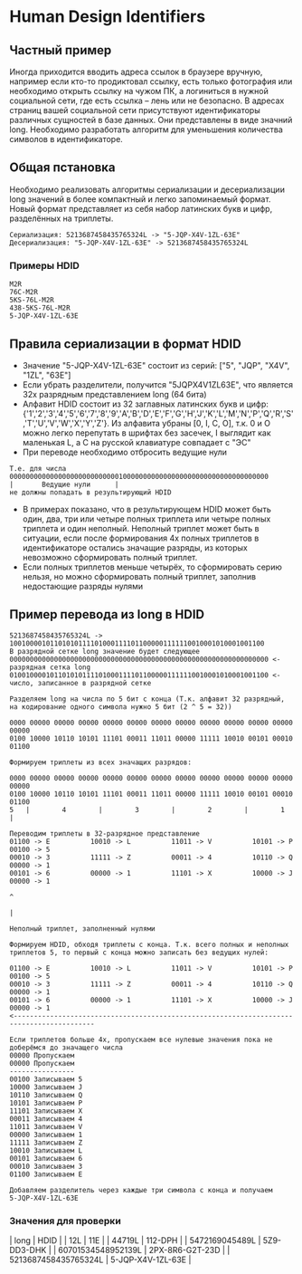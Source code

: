 # Human Design Identifiers
## Частный пример
Иногда приходится вводить адреса ссылок в браузере вручную, например если кто-то продиктовал ссылку, есть только фотография или необходимо открыть ссылку на чужом ПК, а логиниться в нужной социальной сети, где есть ссылка – лень или не безопасно. В адресах страниц вашей социальной сети присутствуют идентификаторы различных сущностей в базе данных. Они представлены в виде значний long. Необходимо разработать алгоритм для уменьшения количества символов в идентификаторе.

## Общая пстановка
Необходимо реализовать алгоритмы сериализации и десериализации long значений в более компактный и легко запоминаемый формат.
Новый формат представляет из себя набор латинских букв и цифр, разделённых на триплеты.
```
Сериализация: 5213687458435765324L -> "5-JQP-X4V-1ZL-63E"
Десериализация: "5-JQP-X4V-1ZL-63E" -> 5213687458435765324L
```

### Примеры HDID
```
M2R
76C-M2R
5KS-76L-M2R
438-5KS-76L-M2R
5-JQP-X4V-1ZL-63E
```

## Правила сериализации в формат HDID
- Значение "5-JQP-X4V-1ZL-63E" состоит из серий: ["5", "JQP", "X4V", "1ZL", "63E"]
- Если убрать разделители, получится "5JQPX4V1ZL63E", что является 32х разрядным представлением long (64 бита)
- Алфавит HDID состоит из 32 заглавных латинских букв и цифр: {'1','2','3','4','5','6','7','8','9','A','B','D','E','F','G','H','J','K','L','M','N','P','Q','R','S','T','U','V','W','X','Y','Z'}. Из алфавита убраны [0, I, C, O], т.к. 0 и O можно легко перепутать в шрифтах без засечек, I выглядит как маленькая L, а C на русской клавиатуре совпадает с "ЭС"
- При переводе необходимо отбросить ведущие нули
```
Т.е. для числа
0000000000000000000000000001000000000000000000000000000000000000
|       Ведущие нули      |
не должны попадать в результирующий HDID
```
- В примерах показано, что в результирующем HDID может быть один, два, три или четыре полных триплета или четыре полных триплета и один неполный. Неполный триплет может быть в ситуации, если после формирования 4х полных триплетов в идентификаторе остались значащие разряды, из которых невозможно сформировать полный триплет.
- Если полных триплетов меньше четырёх, то сформировать серию нельзя, но можно сформировать полный триплет, заполнив недостающие разряды нулями

## Пример перевода из long в HDID
```
5213687458435765324L -> 100100001011010101111010001111011000001111110010001010001001100
В разрядной сетке long значение будет следующее
0000000000000000000000000000000000000000000000000000000000000000 <- разрядная сетка long
0100100001011010101111010001111011000001111110010001010001001100 <- число, записанное в разрядной сетке

Разделяем long на числа по 5 бит с конца (Т.к. алфавит 32 разрядный, на кодирование одного символа нужно 5 бит (2 ^ 5 = 32))

0000 00000 00000 00000 00000 00000 00000 00000 00000 00000 00000 00000 00000
0100 10000 10110 10101 11101 00011 11011 00000 11111 10010 00101 00010 01100

Формируем триплеты из всех значащих разрядов:

0000 00000 00000 00000 00000 00000 00000 00000 00000 00000 00000 00000 00000
0100 10000 10110 10101 11101 00011 11011 00000 11111 10010 00101 00010 01100
5   |        4        |        3        |        2        |        1        |

Переводим триплеты в 32-разрядное представление
01100 -> E          10010 -> L          11011 -> V          10101 -> P          00100 -> 5
00010 -> 3          11111 -> Z          00011 -> 4          10110 -> Q          00000 -> 1
00101 -> 6          00000 -> 1          11101 -> X          10000 -> J          00000 -> 1
                                                                                    ^
                                                                                    |
                                                                                    Неполный триплет, заполненный нулями

Формируем HDID, обходя триплеты с конца. Т.к. всего полных и неполных триплетов 5, то первый с конца можно записать без ведущих нулей:

01100 -> E          10010 -> L          11011 -> V          10101 -> P          00100 -> 5
00010 -> 3          11111 -> Z          00011 -> 4          10110 -> Q          00000 -> 1
00101 -> 6          00000 -> 1          11101 -> X          10000 -> J          00000 -> 1
<------------------------------------------------------------------------------------------

Если триплетов больше 4х, пропускаем все нулевые значения пока не доберёмся до значащего числа
00000 Пропускаем
00000 Пропускаем
----------------
00100 Записываем 5
10000 Записываем J
10110 Записываем Q
10101 Записываем P
11101 Записываем X
00011 Записываем 4
11011 Записываем V
00000 Записываем 1
11111 Записываем Z
10010 Записываем L
00101 Записываем 6
00010 Записываем 3
01100 Записываем E

Добавляем разделитель через каждые три символа с конца и получаем
5-JQP-X4V-1ZL-63E
```

### Значения для проверки
| long | HDID |
| 12L | 11E |
| 44719L | 112-DPH |
| 5472169045489L | 5Z9-DD3-DHK |
| 60701534548952139L | 2PX-8R6-G2T-23D |
| 5213687458435765324L | 5-JQP-X4V-1ZL-63E |